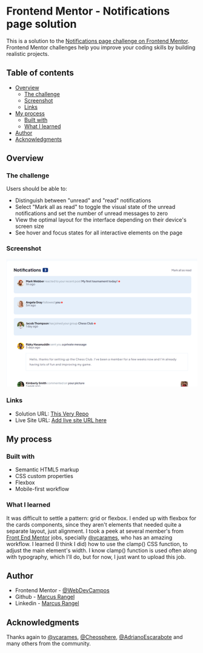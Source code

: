 # Frontend Mentor - Notifications page solution

This is a solution to the [Notifications page challenge on Frontend Mentor](https://www.frontendmentor.io/challenges/notifications-page-DqK5QAmKbC). Frontend Mentor challenges help you improve your coding skills by building realistic projects.

## Table of contents

- [Overview](#overview)
  - [The challenge](#the-challenge)
  - [Screenshot](#screenshot)
  - [Links](#links)
- [My process](#my-process)
  - [Built with](#built-with)
  - [What I learned](#what-i-learned)
- [Author](#author)
- [Acknowledgments](#acknowledgments)

## Overview

### The challenge

Users should be able to:

- Distinguish between "unread" and "read" notifications
- Select "Mark all as read" to toggle the visual state of the unread notifications and set the number of unread messages to zero
- View the optimal layout for the interface depending on their device's screen size
- See hover and focus states for all interactive elements on the page

### Screenshot

![](./assets/images/screenshot.PNG)

### Links

- Solution URL: [This Very Repo](https://github.com/WebDevCampos/FrontEndMentor/tree/main/notifications-FEMENTOR)
- Live Site URL: [Add live site URL here](https://your-live-site-url.com)

## My process

### Built with

- Semantic HTML5 markup
- CSS custom properties
- Flexbox
- Mobile-first workflow

### What I learned

It was difficult to settle a pattern: grid or flexbox. I ended up with flexbox for the cards components, since they aren't elements that needed quite a separate layout, just alignment. I took a peek at several member's from [Front End Mentor](https://www.frontendmentor.io/) jobs, specially [@vcarames](https://www.frontendmentor.io/profile/vcarames), who has an amazing workflow.
I learned (I think I did) how to use the clamp() CSS function, to adjust the main element's width. I know clamp() function is used often along with typography, which I'll do, but for now, I just want to upload this job.

## Author

- Frontend Mentor - [@WebDevCampos](https://www.frontendmentor.io/profile/WebDevCampos)
- Github - [Marcus Rangel](https://github.com/WebDevCampos)
- Linkedin - [Marcus Rangel](https://www.linkedin.com/in/marcus-rangel-webdev/)

## Acknowledgments

Thanks again to [@vcarames](https://www.frontendmentor.io/profile/vcarames), [@Cheosphere](https://www.frontendmentor.io/profile/Cheosphere), [@AdrianoEscarabote](https://www.frontendmentor.io/profile/AdrianoEscarabote) and many others from the community.
